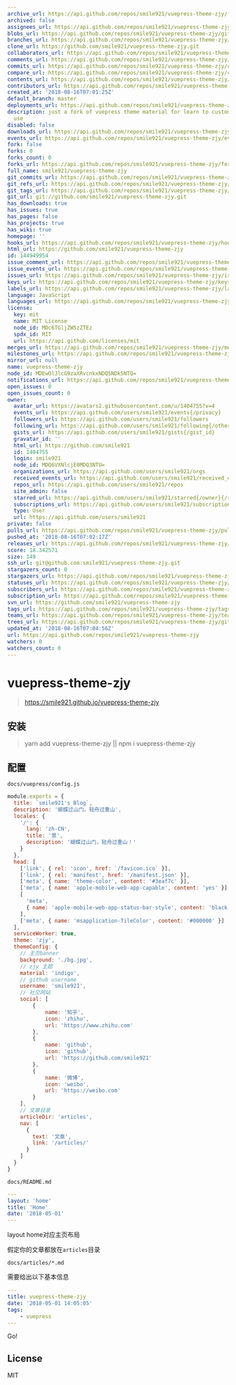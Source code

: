 ```yaml
---
archive_url: https://api.github.com/repos/smile921/vuepress-theme-zjy/{archive_format}{/ref}
archived: false
assignees_url: https://api.github.com/repos/smile921/vuepress-theme-zjy/assignees{/user}
blobs_url: https://api.github.com/repos/smile921/vuepress-theme-zjy/git/blobs{/sha}
branches_url: https://api.github.com/repos/smile921/vuepress-theme-zjy/branches{/branch}
clone_url: https://github.com/smile921/vuepress-theme-zjy.git
collaborators_url: https://api.github.com/repos/smile921/vuepress-theme-zjy/collaborators{/collaborator}
comments_url: https://api.github.com/repos/smile921/vuepress-theme-zjy/comments{/number}
commits_url: https://api.github.com/repos/smile921/vuepress-theme-zjy/commits{/sha}
compare_url: https://api.github.com/repos/smile921/vuepress-theme-zjy/compare/{base}...{head}
contents_url: https://api.github.com/repos/smile921/vuepress-theme-zjy/contents/{+path}
contributors_url: https://api.github.com/repos/smile921/vuepress-theme-zjy/contributors
created_at: '2018-08-16T07:01:25Z'
default_branch: master
deployments_url: https://api.github.com/repos/smile921/vuepress-theme-zjy/deployments
description: just a fork of vuepress theme material for learn to custom for my own
  use
disabled: false
downloads_url: https://api.github.com/repos/smile921/vuepress-theme-zjy/downloads
events_url: https://api.github.com/repos/smile921/vuepress-theme-zjy/events
fork: false
forks: 0
forks_count: 0
forks_url: https://api.github.com/repos/smile921/vuepress-theme-zjy/forks
full_name: smile921/vuepress-theme-zjy
git_commits_url: https://api.github.com/repos/smile921/vuepress-theme-zjy/git/commits{/sha}
git_refs_url: https://api.github.com/repos/smile921/vuepress-theme-zjy/git/refs{/sha}
git_tags_url: https://api.github.com/repos/smile921/vuepress-theme-zjy/git/tags{/sha}
git_url: git://github.com/smile921/vuepress-theme-zjy.git
has_downloads: true
has_issues: true
has_pages: false
has_projects: true
has_wiki: true
homepage: ''
hooks_url: https://api.github.com/repos/smile921/vuepress-theme-zjy/hooks
html_url: https://github.com/smile921/vuepress-theme-zjy
id: 144949954
issue_comment_url: https://api.github.com/repos/smile921/vuepress-theme-zjy/issues/comments{/number}
issue_events_url: https://api.github.com/repos/smile921/vuepress-theme-zjy/issues/events{/number}
issues_url: https://api.github.com/repos/smile921/vuepress-theme-zjy/issues{/number}
keys_url: https://api.github.com/repos/smile921/vuepress-theme-zjy/keys{/key_id}
labels_url: https://api.github.com/repos/smile921/vuepress-theme-zjy/labels{/name}
language: JavaScript
languages_url: https://api.github.com/repos/smile921/vuepress-theme-zjy/languages
license:
  key: mit
  name: MIT License
  node_id: MDc6TGljZW5zZTEz
  spdx_id: MIT
  url: https://api.github.com/licenses/mit
merges_url: https://api.github.com/repos/smile921/vuepress-theme-zjy/merges
milestones_url: https://api.github.com/repos/smile921/vuepress-theme-zjy/milestones{/number}
mirror_url: null
name: vuepress-theme-zjy
node_id: MDEwOlJlcG9zaXRvcnkxNDQ5NDk5NTQ=
notifications_url: https://api.github.com/repos/smile921/vuepress-theme-zjy/notifications{?since,all,participating}
open_issues: 0
open_issues_count: 0
owner:
  avatar_url: https://avatars2.githubusercontent.com/u/1404755?v=4
  events_url: https://api.github.com/users/smile921/events{/privacy}
  followers_url: https://api.github.com/users/smile921/followers
  following_url: https://api.github.com/users/smile921/following{/other_user}
  gists_url: https://api.github.com/users/smile921/gists{/gist_id}
  gravatar_id: ''
  html_url: https://github.com/smile921
  id: 1404755
  login: smile921
  node_id: MDQ6VXNlcjE0MDQ3NTU=
  organizations_url: https://api.github.com/users/smile921/orgs
  received_events_url: https://api.github.com/users/smile921/received_events
  repos_url: https://api.github.com/users/smile921/repos
  site_admin: false
  starred_url: https://api.github.com/users/smile921/starred{/owner}{/repo}
  subscriptions_url: https://api.github.com/users/smile921/subscriptions
  type: User
  url: https://api.github.com/users/smile921
private: false
pulls_url: https://api.github.com/repos/smile921/vuepress-theme-zjy/pulls{/number}
pushed_at: '2018-08-16T07:02:17Z'
releases_url: https://api.github.com/repos/smile921/vuepress-theme-zjy/releases{/id}
score: 18.342571
size: 149
ssh_url: git@github.com:smile921/vuepress-theme-zjy.git
stargazers_count: 0
stargazers_url: https://api.github.com/repos/smile921/vuepress-theme-zjy/stargazers
statuses_url: https://api.github.com/repos/smile921/vuepress-theme-zjy/statuses/{sha}
subscribers_url: https://api.github.com/repos/smile921/vuepress-theme-zjy/subscribers
subscription_url: https://api.github.com/repos/smile921/vuepress-theme-zjy/subscription
svn_url: https://github.com/smile921/vuepress-theme-zjy
tags_url: https://api.github.com/repos/smile921/vuepress-theme-zjy/tags
teams_url: https://api.github.com/repos/smile921/vuepress-theme-zjy/teams
trees_url: https://api.github.com/repos/smile921/vuepress-theme-zjy/git/trees{/sha}
updated_at: '2018-08-16T07:04:56Z'
url: https://api.github.com/repos/smile921/vuepress-theme-zjy
watchers: 0
watchers_count: 0
---
```

# vuepress-theme-zjy

> https://smile921.github.io/vuepress-theme-zjy

## 安装
> yarn add vuepress-theme-zjy || npm i vuepress-theme-zjy

## 配置

`docs/vuepress/config.js`

```js
module.exports = {
  title: `smile921's Blog`,
  description: '蝴蝶过山门，轻舟过重山',
  locales: {
    '/': {
      lang: 'zh-CN',
      title: '景',
      description: '蝴蝶过山门，轻舟过重山！'
    }
  },
  head: [
    ['link', { rel: 'icon', href: `/favicon.ico` }],
    ['link', { rel: 'manifest', href: '/manifest.json' }],
    ['meta', { name: 'theme-color', content: '#3eaf7c' }],
    ['meta', { name: 'apple-mobile-web-app-capable', content: 'yes' }],
    [
      'meta',
      { name: 'apple-mobile-web-app-status-bar-style', content: 'black' }
    ],
    ['meta', { name: 'msapplication-TileColor', content: '#000000' }]
  ],
  serviceWorker: true,
  theme: 'zjy',
  themeConfig: {
    // 主页banner
    background: './bg.jpg',
    // zjy 主题
    material: 'indigo',
    // github username
    username: 'smile921',
    // 社交网站
    social: [
        {
            name: '知乎',
            icon: 'zhihu',
            url: 'https://www.zhihu.com'
        },
        {
            name: 'github',
            icon: 'github',
            url: 'https://github.com/smile921'
        },
        {
            name: '微博',
            icon: 'weibo',
            url: 'https://weibo.com'
        }
    ],
    // 文章目录
    articleDir: 'articles',
    nav: [
      {
        text: '文章',
        link: '/articles/'
      }
    ]
  }
}
```

`docs/README.md`

```yaml
---
layout: 'home'
title: 'Home'
date: '2018-05-01'
---
```
layout home对应主页布局

假定你的文章都放在`articles`目录

`docs/articles/*.md`

需要给出以下基本信息

```yaml
---
title: vuepress-theme-zjy
date: '2018-05-01 14:05:05'
tags:
    - vuepress
---
```

Go!


## License

MIT
